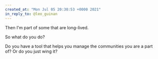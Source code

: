 ```yaml
---
created_at: "Mon Jul 05 20:30:53 +0000 2021"
in_reply_to: @leo_guinan
---
```


Then I'm part of some that are long-lived. 

So what do you do?

Do you have a tool that helps you manage the communities you are a part of? Or do you just wing it?